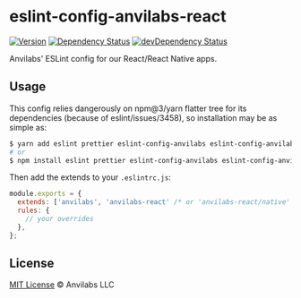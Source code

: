 # eslint-config-anvilabs-react

[![Version](https://img.shields.io/npm/v/eslint-config-anvilabs-react.svg)](http://npm.im/eslint-config-anvilabs-react)
[![Dependency Status](https://david-dm.org/anvilabs/eslint-config-anvilabs/status.svg?path=packages/eslint-config-anvilabs-react)](https://david-dm.org/anvilabs/eslint-config-anvilabs?path=packages/eslint-config-anvilabs-react)
[![devDependency Status](https://david-dm.org/anvilabs/eslint-config-anvilabs/status.svg?path=packages/eslint-config-anvilabs-react&type=dev)](https://david-dm.org/anvilabs/eslint-config-anvilabs?path=packages/eslint-config-anvilabs-react&type=dev)

Anvilabs' ESLint config for our React/React Native apps.

## Usage

This config relies dangerously on npm@3/yarn flatter tree for its dependencies (because of eslint/issues/3458), so installation may be as simple as:

```bash
$ yarn add eslint prettier eslint-config-anvilabs eslint-config-anvilabs-react --dev
# or
$ npm install eslint prettier eslint-config-anvilabs eslint-config-anvilabs-react --save-dev
```

Then add the extends to your `.eslintrc.js`:

```js
module.exports = {
  extends: ['anvilabs', 'anvilabs-react' /* or 'anvilabs-react/native' */],
  rules: {
    // your overrides
  },
};
```

## License

[MIT License](../../LICENSE) © Anvilabs LLC
